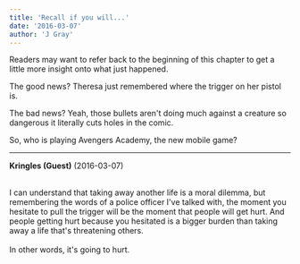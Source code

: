 ```yaml
---
title: 'Recall if you will...'
date: '2016-03-07'
author: 'J Gray'
---
```


<p>Readers may want to refer back to the beginning of this chapter to get a little more insight onto what just happened.</p><p>The good news? Theresa just remembered where the trigger on her pistol is.</p><p>The bad news? Yeah, those bullets aren't doing much against a creature so dangerous it literally cuts holes in the comic.</p><p>So, who is playing Avengers Academy, the new mobile game?</p>

---
**Kringles (Guest)** (2016-03-07)

<br> I can understand that taking away another life is a moral dilemma, but remembering the words of a police officer I've talked with, the moment you hesitate to pull the trigger will be the moment that people will get hurt. And people getting hurt because you hesitated is a bigger burden than taking away a life that's threatening others.<br><br>In other words, it's going to hurt.<br><br><br>

